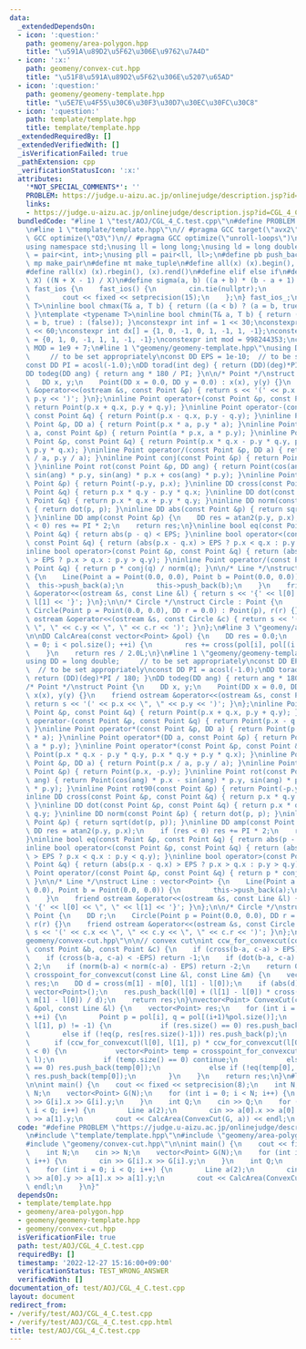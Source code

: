 ```yaml
---
data:
  _extendedDependsOn:
  - icon: ':question:'
    path: geomeny/area-polygon.hpp
    title: "\u591A\u89D2\u5F62\u306E\u9762\u7A4D"
  - icon: ':x:'
    path: geomeny/convex-cut.hpp
    title: "\u51F8\u591A\u89D2\u5F62\u306E\u5207\u65AD"
  - icon: ':question:'
    path: geomeny/geomeny-template.hpp
    title: "\u5E7E\u4F55\u30C6\u30F3\u30D7\u30EC\u30FC\u30C8"
  - icon: ':question:'
    path: template/template.hpp
    title: template/template.hpp
  _extendedRequiredBy: []
  _extendedVerifiedWith: []
  _isVerificationFailed: true
  _pathExtension: cpp
  _verificationStatusIcon: ':x:'
  attributes:
    '*NOT_SPECIAL_COMMENTS*': ''
    PROBLEM: https://judge.u-aizu.ac.jp/onlinejudge/description.jsp?id=CGL_4_C
    links:
    - https://judge.u-aizu.ac.jp/onlinejudge/description.jsp?id=CGL_4_C
  bundledCode: "#line 1 \"test/AOJ/CGL_4_C.test.cpp\"\n#define PROBLEM \"https://judge.u-aizu.ac.jp/onlinejudge/description.jsp?id=CGL_4_C\"\
    \n#line 1 \"template/template.hpp\"\n// #pragma GCC target(\"avx2\")\n// #pragma\
    \ GCC optimize(\"O3\")\n// #pragma GCC optimize(\"unroll-loops\")\n#include <bits/stdc++.h>\n\
    using namespace std;\nusing ll = long long;\nusing ld = long double;\nusing pii\
    \ = pair<int, int>;\nusing pll = pair<ll, ll>;\n#define pb push_back\n#define\
    \ mp make_pair\n#define mt make_tuple\n#define all(x) (x).begin(), (x).end()\n\
    #define rall(x) (x).rbegin(), (x).rend()\n#define elif else if\n#define updiv(N,\
    \ X) ((N + X - 1) / X)\n#define sigma(a, b) ((a + b) * (b - a + 1) / 2)\nstruct\
    \ fast_ios {\n    fast_ios() {\n        cin.tie(nullptr);\n        ios::sync_with_stdio(false);\n\
    \        cout << fixed << setprecision(15);\n    };\n} fast_ios_;\ntemplate <typename\
    \ T>\ninline bool chmax(T& a, T b) { return ((a < b) ? (a = b, true) : (false));\
    \ }\ntemplate <typename T>\ninline bool chmin(T& a, T b) { return ((a > b) ? (a\
    \ = b, true) : (false)); }\nconstexpr int inf = 1 << 30;\nconstexpr ll INF = 1LL\
    \ << 60;\nconstexpr int dx[] = {1, 0, -1, 0, 1, -1, 1, -1};\nconstexpr int dy[]\
    \ = {0, 1, 0, -1, 1, 1, -1, -1};\nconstexpr int mod = 998244353;\nconstexpr int\
    \ MOD = 1e9 + 7;\n#line 1 \"geomeny/geomeny-template.hpp\"\nusing DD = long double;\
    \     // to be set appropriately\nconst DD EPS = 1e-10;  // to be set appropriately\n\
    const DD PI = acosl(-1.0);\nDD torad(int deg) { return (DD)(deg)*PI / 180; }\n\
    DD todeg(DD ang) { return ang * 180 / PI; }\n\n/* Point */\nstruct Point {\n \
    \   DD x, y;\n    Point(DD x = 0.0, DD y = 0.0) : x(x), y(y) {}\n    friend ostream\
    \ &operator<<(ostream &s, const Point &p) { return s << '(' << p.x << \", \" <<\
    \ p.y << ')'; }\n};\ninline Point operator+(const Point &p, const Point &q) {\
    \ return Point(p.x + q.x, p.y + q.y); }\ninline Point operator-(const Point &p,\
    \ const Point &q) { return Point(p.x - q.x, p.y - q.y); }\ninline Point operator*(const\
    \ Point &p, DD a) { return Point(p.x * a, p.y * a); }\ninline Point operator*(DD\
    \ a, const Point &p) { return Point(a * p.x, a * p.y); }\ninline Point operator*(const\
    \ Point &p, const Point &q) { return Point(p.x * q.x - p.y * q.y, p.x * q.y +\
    \ p.y * q.x); }\ninline Point operator/(const Point &p, DD a) { return Point(p.x\
    \ / a, p.y / a); }\ninline Point conj(const Point &p) { return Point(p.x, -p.y);\
    \ }\ninline Point rot(const Point &p, DD ang) { return Point(cos(ang) * p.x -\
    \ sin(ang) * p.y, sin(ang) * p.x + cos(ang) * p.y); }\ninline Point rot90(const\
    \ Point &p) { return Point(-p.y, p.x); }\ninline DD cross(const Point &p, const\
    \ Point &q) { return p.x * q.y - p.y * q.x; }\ninline DD dot(const Point &p, const\
    \ Point &q) { return p.x * q.x + p.y * q.y; }\ninline DD norm(const Point &p)\
    \ { return dot(p, p); }\ninline DD abs(const Point &p) { return sqrt(dot(p, p));\
    \ }\ninline DD amp(const Point &p) {\n    DD res = atan2(p.y, p.x);\n    if (res\
    \ < 0) res += PI * 2;\n    return res;\n}\ninline bool eq(const Point &p, const\
    \ Point &q) { return abs(p - q) < EPS; }\ninline bool operator<(const Point &p,\
    \ const Point &q) { return (abs(p.x - q.x) > EPS ? p.x < q.x : p.y < q.y); }\n\
    inline bool operator>(const Point &p, const Point &q) { return (abs(p.x - q.x)\
    \ > EPS ? p.x > q.x : p.y > q.y); }\ninline Point operator/(const Point &p, const\
    \ Point &q) { return p * conj(q) / norm(q); }\n\n/* Line */\nstruct Line : vector<Point>\
    \ {\n    Line(Point a = Point(0.0, 0.0), Point b = Point(0.0, 0.0)) {\n      \
    \  this->push_back(a);\n        this->push_back(b);\n    }\n    friend ostream\
    \ &operator<<(ostream &s, const Line &l) { return s << '{' << l[0] << \", \" <<\
    \ l[1] << '}'; }\n};\n\n/* Circle */\nstruct Circle : Point {\n    DD r;\n   \
    \ Circle(Point p = Point(0.0, 0.0), DD r = 0.0) : Point(p), r(r) {}\n    friend\
    \ ostream &operator<<(ostream &s, const Circle &c) { return s << '(' << c.x <<\
    \ \", \" << c.y << \", \" << c.r << ')'; }\n};\n#line 3 \"geomeny/area-polygon.hpp\"\
    \n\nDD CalcArea(const vector<Point> &pol) {\n    DD res = 0.0;\n    for (int i\
    \ = 0; i < pol.size(); ++i) {\n        res += cross(pol[i], pol[(i + 1) % pol.size()]);\n\
    \    }\n    return res / 2.0L;\n}\n#line 1 \"geomeny/geomeny-template.hpp\"\n\
    using DD = long double;     // to be set appropriately\nconst DD EPS = 1e-10;\
    \  // to be set appropriately\nconst DD PI = acosl(-1.0);\nDD torad(int deg) {\
    \ return (DD)(deg)*PI / 180; }\nDD todeg(DD ang) { return ang * 180 / PI; }\n\n\
    /* Point */\nstruct Point {\n    DD x, y;\n    Point(DD x = 0.0, DD y = 0.0) :\
    \ x(x), y(y) {}\n    friend ostream &operator<<(ostream &s, const Point &p) {\
    \ return s << '(' << p.x << \", \" << p.y << ')'; }\n};\ninline Point operator+(const\
    \ Point &p, const Point &q) { return Point(p.x + q.x, p.y + q.y); }\ninline Point\
    \ operator-(const Point &p, const Point &q) { return Point(p.x - q.x, p.y - q.y);\
    \ }\ninline Point operator*(const Point &p, DD a) { return Point(p.x * a, p.y\
    \ * a); }\ninline Point operator*(DD a, const Point &p) { return Point(a * p.x,\
    \ a * p.y); }\ninline Point operator*(const Point &p, const Point &q) { return\
    \ Point(p.x * q.x - p.y * q.y, p.x * q.y + p.y * q.x); }\ninline Point operator/(const\
    \ Point &p, DD a) { return Point(p.x / a, p.y / a); }\ninline Point conj(const\
    \ Point &p) { return Point(p.x, -p.y); }\ninline Point rot(const Point &p, DD\
    \ ang) { return Point(cos(ang) * p.x - sin(ang) * p.y, sin(ang) * p.x + cos(ang)\
    \ * p.y); }\ninline Point rot90(const Point &p) { return Point(-p.y, p.x); }\n\
    inline DD cross(const Point &p, const Point &q) { return p.x * q.y - p.y * q.x;\
    \ }\ninline DD dot(const Point &p, const Point &q) { return p.x * q.x + p.y *\
    \ q.y; }\ninline DD norm(const Point &p) { return dot(p, p); }\ninline DD abs(const\
    \ Point &p) { return sqrt(dot(p, p)); }\ninline DD amp(const Point &p) {\n   \
    \ DD res = atan2(p.y, p.x);\n    if (res < 0) res += PI * 2;\n    return res;\n\
    }\ninline bool eq(const Point &p, const Point &q) { return abs(p - q) < EPS; }\n\
    inline bool operator<(const Point &p, const Point &q) { return (abs(p.x - q.x)\
    \ > EPS ? p.x < q.x : p.y < q.y); }\ninline bool operator>(const Point &p, const\
    \ Point &q) { return (abs(p.x - q.x) > EPS ? p.x > q.x : p.y > q.y); }\ninline\
    \ Point operator/(const Point &p, const Point &q) { return p * conj(q) / norm(q);\
    \ }\n\n/* Line */\nstruct Line : vector<Point> {\n    Line(Point a = Point(0.0,\
    \ 0.0), Point b = Point(0.0, 0.0)) {\n        this->push_back(a);\n        this->push_back(b);\n\
    \    }\n    friend ostream &operator<<(ostream &s, const Line &l) { return s <<\
    \ '{' << l[0] << \", \" << l[1] << '}'; }\n};\n\n/* Circle */\nstruct Circle :\
    \ Point {\n    DD r;\n    Circle(Point p = Point(0.0, 0.0), DD r = 0.0) : Point(p),\
    \ r(r) {}\n    friend ostream &operator<<(ostream &s, const Circle &c) { return\
    \ s << '(' << c.x << \", \" << c.y << \", \" << c.r << ')'; }\n};\n#line 2 \"\
    geomeny/convex-cut.hpp\"\n\n// convex cut\nint ccw_for_convexcut(const Point &a,\
    \ const Point &b, const Point &c) {\n    if (cross(b-a, c-a) > EPS) return 1;\n\
    \    if (cross(b-a, c-a) < -EPS) return -1;\n    if (dot(b-a, c-a) < -EPS) return\
    \ 2;\n    if (norm(b-a) < norm(c-a) - EPS) return -2;\n    return 0;\n}\nvector<Point>\
    \ crosspoint_for_convexcut(const Line &l, const Line &m) {\n    vector<Point>\
    \ res;\n    DD d = cross(m[1] - m[0], l[1] - l[0]);\n    if (abs(d) < EPS) return\
    \ vector<Point>();\n    res.push_back(l[0] + (l[1] - l[0]) * cross(m[1] - m[0],\
    \ m[1] - l[0]) / d);\n    return res;\n}\nvector<Point> ConvexCut(const vector<Point>\
    \ &pol, const Line &l) {\n    vector<Point> res;\n    for (int i = 0; i < pol.size();\
    \ ++i) {\n        Point p = pol[i], q = pol[(i+1)%pol.size()];\n        if (ccw_for_convexcut(l[0],\
    \ l[1], p) != -1) {\n            if (res.size() == 0) res.push_back(p);\n    \
    \        else if (!eq(p, res[res.size()-1])) res.push_back(p);\n        }\n  \
    \      if (ccw_for_convexcut(l[0], l[1], p) * ccw_for_convexcut(l[0], l[1], q)\
    \ < 0) {\n            vector<Point> temp = crosspoint_for_convexcut(Line(p, q),\
    \ l);\n            if (temp.size() == 0) continue;\n            else if (res.size()\
    \ == 0) res.push_back(temp[0]);\n            else if (!eq(temp[0], res[res.size()-1]))\
    \ res.push_back(temp[0]);\n        }\n    }\n    return res;\n}\n#line 5 \"test/AOJ/CGL_4_C.test.cpp\"\
    \n\nint main() {\n    cout << fixed << setprecision(8);\n    int N;\n    cin >>\
    \ N;\n    vector<Point> G(N);\n    for (int i = 0; i < N; i++) {\n        cin\
    \ >> G[i].x >> G[i].y;\n    }\n    int Q;\n    cin >> Q;\n    for (int i = 0;\
    \ i < Q; i++) {\n        Line a(2);\n        cin >> a[0].x >> a[0].y >> a[1].x\
    \ >> a[1].y;\n        cout << CalcArea(ConvexCut(G, a)) << endl;\n    }\n}\n"
  code: "#define PROBLEM \"https://judge.u-aizu.ac.jp/onlinejudge/description.jsp?id=CGL_4_C\"\
    \n#include \"template/template.hpp\"\n#include \"geomeny/area-polygon.hpp\"\n\
    #include \"geomeny/convex-cut.hpp\"\n\nint main() {\n    cout << fixed << setprecision(8);\n\
    \    int N;\n    cin >> N;\n    vector<Point> G(N);\n    for (int i = 0; i < N;\
    \ i++) {\n        cin >> G[i].x >> G[i].y;\n    }\n    int Q;\n    cin >> Q;\n\
    \    for (int i = 0; i < Q; i++) {\n        Line a(2);\n        cin >> a[0].x\
    \ >> a[0].y >> a[1].x >> a[1].y;\n        cout << CalcArea(ConvexCut(G, a)) <<\
    \ endl;\n    }\n}"
  dependsOn:
  - template/template.hpp
  - geomeny/area-polygon.hpp
  - geomeny/geomeny-template.hpp
  - geomeny/convex-cut.hpp
  isVerificationFile: true
  path: test/AOJ/CGL_4_C.test.cpp
  requiredBy: []
  timestamp: '2022-12-27 15:16:00+09:00'
  verificationStatus: TEST_WRONG_ANSWER
  verifiedWith: []
documentation_of: test/AOJ/CGL_4_C.test.cpp
layout: document
redirect_from:
- /verify/test/AOJ/CGL_4_C.test.cpp
- /verify/test/AOJ/CGL_4_C.test.cpp.html
title: test/AOJ/CGL_4_C.test.cpp
---
```

